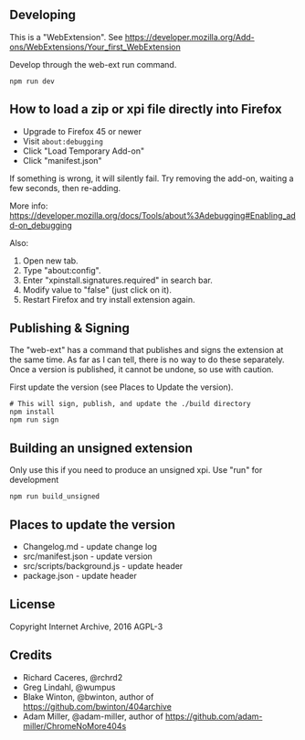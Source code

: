 ## Developing

This is a "WebExtension". See https://developer.mozilla.org/Add-ons/WebExtensions/Your_first_WebExtension

Develop through the web-ext run command.
```
npm run dev
```


## How to load a zip or xpi file directly into Firefox

- Upgrade to Firefox 45 or newer
- Visit `about:debugging`
- Click "Load Temporary Add-on"
- Click "manifest.json"

If something is wrong, it will silently fail. Try removing the add-on, waiting a few seconds, then re-adding.

More info:
https://developer.mozilla.org/docs/Tools/about%3Adebugging#Enabling_add-on_debugging

Also:

1. Open new tab.
2. Type "about:config".
3. Enter "xpinstall.signatures.required" in search bar.
4. Modify value to "false" (just click on it).
5. Restart Firefox and try install extension again.


## Publishing & Signing

The "web-ext" has a command that publishes and signs the extension at the same time. As far as I can tell, there is no way to do these separately. Once a version is published, it cannot be undone, so use with caution.

First update the version (see Places to Update the version).

```
# This will sign, publish, and update the ./build directory
npm install
npm run sign
```

## Building an unsigned extension

Only use this if you need to produce an unsigned xpi. Use "run" for development
```
npm run build_unsigned
```

## Places to update the version

- Changelog.md - update change log
- src/manifest.json - update version
- src/scripts/background.js - update header
- package.json - update header

## License

Copyright Internet Archive, 2016
AGPL-3


## Credits

  - Richard Caceres, @rchrd2
  - Greg Lindahl, @wumpus
  - Blake Winton, @bwinton, author of https://github.com/bwinton/404archive
  - Adam Miller, @adam-miller, author of https://github.com/adam-miller/ChromeNoMore404s
